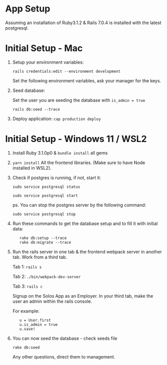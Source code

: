 # App Setup
Assuming an installation of Ruby3.1.2 & Rails  7.0.4 is installed with the latest postgresql. 

# Initial Setup - Mac

1. Setup your environment variables:

   `rails credentials:edit --environment development`
   
   Set the following environment variables, ask your manager for the keys.

2. Seed database: 

   Set the user you are seeding the database with `is_admin = true`
   
   `rails db:seed --trace`

3. Deploy application: `cap production deploy`



# Initial Setup - Windows 11 / WSL2

1. Install Ruby 3.1.0p0 & `bundle install` all gems
2. `yarn install` All the frontend libraries. (Make sure to have Node installed in WSL2).
3. Check if postgres is running, if not, start it:

   `sudo service postgresql status`

   `sudo service postgresql start`

   ps. You can stop the postgres server by the following command:
   
   `sudo service postgresql stop`
4. Run these commands to get the database setup and to fill it with initial data:

   ```
      rake db:setup --trace
      rake db:migrate --trace
   ```

5. Run the rails server in one tab & the frontend webpack server in another tab. Work from a third tab.

   Tab 1: `rails s`
   
   Tab 2: `./bin/webpack-dev-server`
   
   Tab 3: `rails c`

   Signup on the Solos App as an Employer. In your third tab, make the user an admin within the rails console.

   For example:
   ```
      u = User.first
      u.is_admin = true
      u.save!
   ```
6. You can now seed the database - check seeds file

   `rake db:seed`



   Any other questions, direct them to management.





